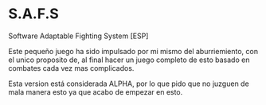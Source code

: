 # S.A.F.S
Software Adaptable Fighting System [ESP]

Este pequeño juego ha sido impulsado por mi mismo del aburriemiento, con el unico proposito de, al final hacer un juego completo
de esto basado en combates cada vez mas complicados.

Esta version está considerada ALPHA, por lo que pido que no juzguen de mala manera esto ya que acabo de empezar en esto.
